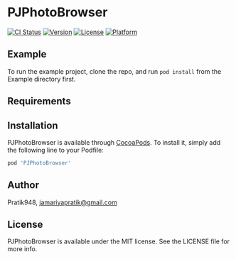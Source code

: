 # PJPhotoBrowser

[![CI Status](http://img.shields.io/travis/Pratik948/PJPhotoBrowser.svg?style=flat)](https://travis-ci.org/Pratik948/PJPhotoBrowser)
[![Version](https://img.shields.io/cocoapods/v/PJPhotoBrowser.svg?style=flat)](http://cocoapods.org/pods/PJPhotoBrowser)
[![License](https://img.shields.io/cocoapods/l/PJPhotoBrowser.svg?style=flat)](http://cocoapods.org/pods/PJPhotoBrowser)
[![Platform](https://img.shields.io/cocoapods/p/PJPhotoBrowser.svg?style=flat)](http://cocoapods.org/pods/PJPhotoBrowser)

## Example

To run the example project, clone the repo, and run `pod install` from the Example directory first.

## Requirements

## Installation

PJPhotoBrowser is available through [CocoaPods](http://cocoapods.org). To install
it, simply add the following line to your Podfile:

```ruby
pod 'PJPhotoBrowser'
```

## Author

Pratik948, jamariyapratik@gmail.com

## License

PJPhotoBrowser is available under the MIT license. See the LICENSE file for more info.

